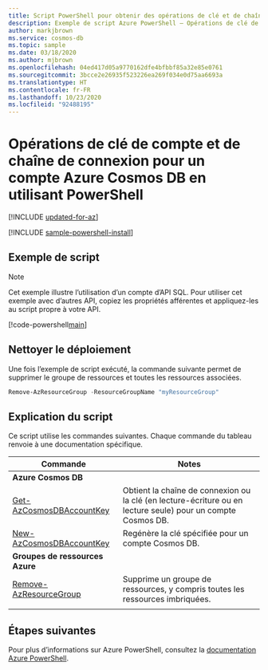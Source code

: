 ```yaml
---
title: Script PowerShell pour obtenir des opérations de clé et de chaîne de connexion pour un compte Azure Cosmos DB
description: Exemple de script Azure PowerShell – Opérations de clé de compte et de chaîne de connexion pour un compte Azure Cosmos DB
author: markjbrown
ms.service: cosmos-db
ms.topic: sample
ms.date: 03/18/2020
ms.author: mjbrown
ms.openlocfilehash: 04ed417d05a9770162dfe4bfbbf85a32e85e0761
ms.sourcegitcommit: 3bcce2e26935f523226ea269f034e0d75aa6693a
ms.translationtype: HT
ms.contentlocale: fr-FR
ms.lasthandoff: 10/23/2020
ms.locfileid: "92488195"
---
```

# <a name="connection-string-and-account-key-operations-for-an-azure-cosmos-db-account-using-powershell"></a>Opérations de clé de compte et de chaîne de connexion pour un compte Azure Cosmos DB en utilisant PowerShell

[!INCLUDE [updated-for-az](../../../../../includes/updated-for-az.md)]

[!INCLUDE [sample-powershell-install](../../../../../includes/sample-powershell-install-no-ssh.md)]

## <a name="sample-script"></a>Exemple de script

> [!NOTE]
> Cet exemple illustre l’utilisation d’un compte d’API SQL. Pour utiliser cet exemple avec d’autres API, copiez les propriétés afférentes et appliquez-les au script propre à votre API.

[!code-powershell[main](../../../../../powershell_scripts/cosmosdb/common/ps-account-keys-connection-strings.ps1 "Connection strings and account keys for Azure Cosmos account")]

## <a name="clean-up-deployment"></a>Nettoyer le déploiement

Une fois l’exemple de script exécuté, la commande suivante permet de supprimer le groupe de ressources et toutes les ressources associées.

```powershell
Remove-AzResourceGroup -ResourceGroupName "myResourceGroup"
```

## <a name="script-explanation"></a>Explication du script

Ce script utilise les commandes suivantes. Chaque commande du tableau renvoie à une documentation spécifique.

| Commande | Notes |
|---|---|
|**Azure Cosmos DB**| |
| [Get-AzCosmosDBAccountKey](/powershell/module/az.cosmosdb/get-azcosmosdbaccountkey) | Obtient la chaîne de connexion ou la clé (en lecture-écriture ou en lecture seule) pour un compte Cosmos DB. |
| [New-AzCosmosDBAccountKey](/powershell/module/az.cosmosdb/new-azcosmosdbaccountkey) | Regénère la clé spécifiée pour un compte Cosmos DB. |
|**Groupes de ressources Azure**| |
| [Remove-AzResourceGroup](/powershell/module/az.resources/remove-azresourcegroup) | Supprime un groupe de ressources, y compris toutes les ressources imbriquées. |
|||

## <a name="next-steps"></a>Étapes suivantes

Pour plus d’informations sur Azure PowerShell, consultez la [documentation Azure PowerShell](/powershell/).